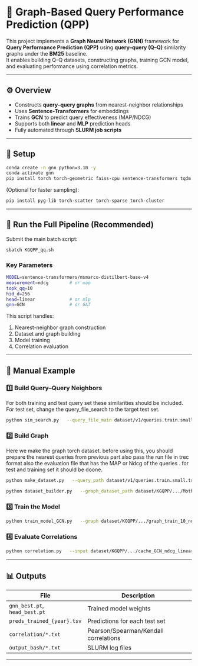 # 🧠 Graph-Based Query Performance Prediction (QPP)

This project implements a **Graph Neural Network (GNN)** framework for **Query Performance Prediction (QPP)** using **query–query (Q–Q)** similarity graphs under the **BM25** baseline.  
It enables building Q–Q datasets, constructing graphs, training GCN model, and evaluating performance using correlation metrics.

---

## ⚙️ Overview

- Constructs **query–query graphs** from nearest-neighbor relationships  
- Uses **Sentence-Transformers** for embeddings  
- Trains **GCN** to predict query effectiveness (MAP/NDCG)  
- Supports both **linear** and **MLP** prediction heads  
- Fully automated through **SLURM job scripts**

---

## 🧩 Setup

```bash
conda create -n gnn python=3.10 -y
conda activate gnn
pip install torch torch-geometric faiss-cpu sentence-transformers tqdm
```

(Optional for faster sampling):
```bash
pip install pyg-lib torch-scatter torch-sparse torch-cluster
```

---

## 🚀 Run the Full Pipeline (Recommended)

Submit the main batch script:

```bash
sbatch KGQPP_qq.sh
```

### Key Parameters
```bash
MODEL=sentence-transformers/msmarco-distilbert-base-v4
measurement=ndcg        # or map
topk_qq=10
hid_d=256
head=linear             # or mlp
gnn=GCN                 # or GAT
```

This script handles:
1. Nearest-neighbor graph construction  
2. Dataset and graph building  
3. Model training  
4. Correlation evaluation  

---

## 🧠 Manual Example

### 1️⃣ Build Query–Query Neighbors
For both training and test query set these similarities should be included. For test set, change the query_file_search to the target test set.

```bash
python sim_search.py   --query_file_main dataset/v1/queries.train.small.tsv   --query_file_search dataset/v1/queries.train.small.tsv   --output_file_json dataset/NNQ/NNQ_distilbert_train_V1.json   --model_name sentence-transformers/msmarco-distilbert-base-v4   --top_k 100
```

### 2️⃣ Build Graph
Here we make the graph torch dataset. before using this, you should prepare the nearest queries from previous part also pass the run file in trec format also the evaluation file that has the MAP or Ndcg of the queries . for test and training set it should be doone. 

```bash
python make_dataset.py   --query_path dataset/v1/queries.train.small.tsv   --nnq_path dataset/NNQ/NNQ_distilbert_train_V1.json   --tsv_eval_path dataset/Bm25/eval/v1/msmarco_v1_train_eval_file.tsv_1000   --graph_dataset_path distilbert/MotherDataset_train_v1_distilbert.json
```

```bash
python dataset_builder.py   --graph_dataset_path dataset/KGQPP/.../MotherDataset_train_v1_distilbert.json   --out_path dataset/KGQPP/.../graph_train_10_ndcg.pt   --eval_measurement ndcg   --topk_qq 10
```

### 3️⃣ Train the Model
```bash
python train_model_GCN.py   --graph dataset/KGQPP/.../graph_train_10_ndcg.pt   --hid 256 --head linear --epochs 20 --train
```

### 4️⃣ Evaluate Correlations
```bash
python correlation.py   --input dataset/KGQPP/.../cache_GCN_ndcg_linear_256   --collection V1
```

---

## 📊 Outputs

| File | Description |
|------|--------------|
| `gnn_best.pt`, `head_best.pt` | Trained model weights |
| `preds_trained_{year}.tsv` | Predictions for each test set |
| `correlation/*.txt` | Pearson/Spearman/Kendall correlations |
| `output_bash/*.txt` | SLURM log files |

---



